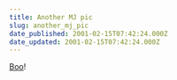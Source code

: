 ```yaml
---
title: Another MJ pic
slug: another_mj_pic
date_published: 2001-02-15T07:42:24.000Z
date_updated: 2001-02-15T07:42:24.000Z
---
```


[Boo](http://dailynews.yahoo.com/h/p/nm/20010214/en/mdf15609.html)!
